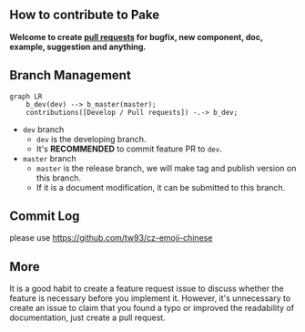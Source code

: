 ## How to contribute to Pake

**Welcome to create [pull requests](https://github.com/tw93/Pake/compare/) for bugfix, new component, doc, example, suggestion and anything.**

## Branch Management

```mermaid
graph LR
    b_dev(dev) --> b_master(master);
    contributions([Develop / Pull requests]) -.-> b_dev;
```

- `dev` branch
  - `dev` is the developing branch.
  - It's **RECOMMENDED** to commit feature PR to `dev`.
- `master` branch
  - `master` is the release branch, we will make tag and publish version on this branch.
  - If it is a document modification, it can be submitted to this branch.

## Commit Log

please use <https://github.com/tw93/cz-emoji-chinese>

## More

It is a good habit to create a feature request issue to discuss whether the feature is necessary before you implement it. However, it's unnecessary to create an issue to claim that you found a typo or improved the readability of documentation, just create a pull request.
